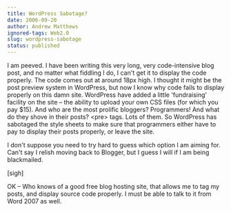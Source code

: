 ```yaml
---
title: WordPress Sabotage?
date: 2006-09-20
author: Andrew Matthews
ignored-tags: Web2.0
slug: wordpress-sabotage
status: published
---
```


I am peeved. I have been writing this very long, very code-intensive blog post, and no matter what fiddling I do, I can't get it to display the code properly. The code comes out at around 18px high. I thought it might be the post preview system in WordPress, but now I know why code fails to display properly on this damn site. WordPress have added a little 'fundraising' facility on the site – the ability to upload your own CSS files (for which you pay \$15). And who are the most prolific bloggers? Programmers! And what do they shove in their posts? \<pre\> tags. Lots of them. So WordPress has sabotaged the style sheets to make sure that programmers either have to pay to display their posts properly, or leave the site.

I don't suppose you need to try hard to guess which option I am aiming for. Can't say I relish moving back to Blogger, but I guess I will if I am being blackmailed.

\[sigh\]

OK – Who knows of a good free blog hosting site, that allows me to tag my posts, and display source code properly. I must be able to talk to it from Word 2007 as well.
